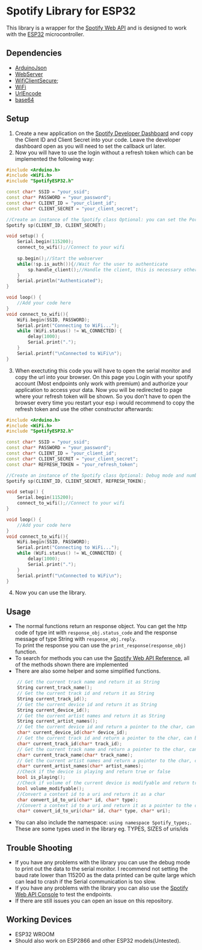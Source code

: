 # Spotify Library for ESP32 
This library is a wrapper for the [Spotify Web API](https://developer.spotify.com/documentation/web-api/) and is designed to work with the [ESP32](https://www.espressif.com/en/products/socs/esp32/overview) microcontroller. 
## Dependencies
- [ArduinoJson](https://arduinojson.org/) </br>
- [WebServer](https://github.com/espressif/arduino-esp32/blob/master/libraries/WebServer/src/WebServer.h) </br>
- [WifiClientSecure](https://github.com/espressif/arduino-esp32/tree/master/libraries/WiFiClientSecure);
- [WiFi](https://www.arduino.cc/en/Reference/WiFi) </br>
- [UrlEncode](https://github.com/plageoj/urlencode) </br>
- [base64](https://github.com/Densaugeo/base64_arduino) </br>

## Setup
1. Create a new application on the [Spotify Developer Dashboard](https://developer.spotify.com/dashboard/applications) and copy the Client ID and Client Secret into your code. Leave the developer dashboard open as you will need to set the callback url later. </br>
2. Now you will have to use the login without a refresh token which can be implemented the following way:
```c++
#include <Arduino.h>
#include <WiFi.h>
#include "SpotifyESP32.h"

const char* SSID = "your_ssid";
const char* PASSWORD = "your_password";
const char* CLIENT_ID = "your_client_id";
const char* CLIENT_SECRET = "your_client_secret";

//Create an instance of the Spotify class Optional: you can set the Port for the webserver the debug mode(This prints out data to the serial monitor) and number of retries
Spotify sp(CLIENT_ID, CLIENT_SECRET);

void setup() {
    Serial.begin(115200);
    connect_to_wifi();//Connect to your wifi
    
    sp.begin();//Start the webserver
    while(!sp.is_auth()){//Wait for the user to authenticate
        sp.handle_client();//Handle the client, this is necessary otherwise the webserver won't work
    }
    Serial.println("Authenticated");
}

void loop() {
    //Add your code here
}
void connect_to_wifi(){
    WiFi.begin(SSID, PASSWORD);
    Serial.print("Connecting to WiFi...");
    while (WiFi.status() != WL_CONNECTED) {
        delay(1000);
        Serial.print(".");
    }
    Serial.printf("\nConnected to WiFi\n");
}
```
3. When exectuting this code you will have to open the serial monitor and copy the url into your browser. On this page you Login with your spotify account (Most endpoints only work with premium) and authorize your application to access your data. Now you will be redirected to page where your refresh token will be shown. So you don't have to open the browser every time you restart your esp i would recommend to copy the refresh token and use the other constructor afterwards:
```c++
#include <Arduino.h>
#include <WiFi.h>
#include "SpotifyESP32.h"

const char* SSID = "your_ssid";
const char* PASSWORD = "your_password";
const char* CLIENT_ID = "your_client_id";
const char* CLIENT_SECRET = "your_client_secret";
const char* REFRESH_TOKEN = "your_refresh_token";

//Create an instance of the Spotify class Optional: Debug mode and number of retries
Spotify sp(CLIENT_ID, CLIENT_SECRET, REFRESH_TOKEN);

void setup() {
    Serial.begin(115200);
    connect_to_wifi();//Connect to your wifi
}

void loop() {
    //Add your code here
}
void connect_to_wifi(){
    WiFi.begin(SSID, PASSWORD);
    Serial.print("Connecting to WiFi...");
    while (WiFi.status() != WL_CONNECTED) {
        delay(1000);
        Serial.print(".");
    }
    Serial.printf("\nConnected to WiFi\n");
}
```
4. Now you can use the library. </br>
## Usage
- The normal functions return an response object. You can get the http code of type int with ```response_obj.status_code``` and the response message of type String with ```response_obj.reply```. </br>
To print the response you can use the ```print_response(response_obj)``` function. </br>
- To search for methods you can use the [Spotify Web API Reference](https://developer.spotify.com/documentation/web-api/reference/), all of the methods shown there are implemented </br>
- There are also some helper and some simplified functions. </br>
```c++
    // Get the current track name and return it as String
    String current_track_name();
    // Get the current track id and return it as String
    String current_track_id();
    // Get the current device id and return it as String
    String current_device_id();
    // Get the current artist names and return it as String
    String current_artist_names();
    // Get the current device id and return a pointer to the char, can be used as parameter for other functions
    char* current_device_id(char* device_id);
    // Get the current track id and return a pointer to the char, can be used as parameter for other functions
    char* current_track_id(char* track_id);
    // Get the current track name and return a pointer to the char, can be used as parameter for other functions
    char* current_track_name(char* track_name);
    // Get the current artist names and return a pointer to the char, can be used as parameter for other functions
    char* current_artist_names(char* artist_names);
    //Check if the device is playing and return true or false
    bool is_playing();
    //Check if volume of the current device is modifyable and return true or false
    bool volume_modifyable();
    //Convert a context id to a uri and return it as a char
    char convert_id_to_uri(char* id, char* type);
    //Convert a context id to a uri and return it as a pointer to the char
    char* convert_id_to_uri(char* id, char* type, char* uri); 
```
- You can also include the namespace: ```using namespace Spotify_types;```. These are some types used in the library eg. TYPES, SIZES of uris/ids </br>
## Trouble Shooting
- If you have any problems with the library you can use the debug mode to print out the data to the serial monitor. I recommend not setting the baud rate lower than 115200 as the data printed can be quite large which can lead to crash if the Serial communication is too slow. </br>
- If you have any problems with the library you can also use the [Spotify Web API Console](https://developer.spotify.com/console/) to test the endpoints. </br>
- If there are still issues you can open an issue on this repository. </br>
## Working Devices
- ESP32 WROOM</br>
- Should also work on ESP2866 and other ESP32 models(Untested).</br>
